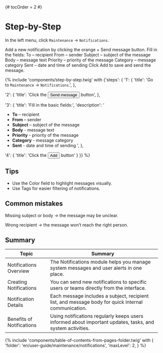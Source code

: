 {# tocOrder = 2 #}

# Step-by-Step

In the left menu, click `Maintenance` → `Notifications`.

Add a new notification by clicking the orange + Send message button.
Fill in the fields:
To – recipient
From – sender
Subject – subject of the message
Body – message text
Priority – priority of the message
Category – message category
Sent – date and time of sending
Click Add to save and send the message.

{% include 'components/step-by-step.twig' with {'steps': {
  '1': {
    'title': 'Go to `Maintenance` → `Notifications`.',
  },

  '2': {
    'title': 'Click the <button class="btn btn-add"><span class="icon"><i class="fas fa-plus"></i></span><span class="text">Send message</span></button> button',
  },

  '3': {
    'title': 'Fill in the basic fields:',
    'description': '
  *  **To** – recipient
  *  **From** – sender
  *  **Subject** – subject of the message
  *  **Body** - message text
  *  **Priority** - priority of the message
  * **Category** - message category
  * **Sent** - date and time of sending
    ',
  },

  '4': {
    'title': 'Click the <button class="btn btn-add"><span class="icon"><i class="fas fa-plus"></i></span><span class="text">Add</span></button> button'
  }
}} %}


## Tips
*  Use the Color field to highlight messages visually.
*  Use Tags for easier filtering of notifications.


## Common mistakes
Missing subject or body → the message may be unclear.

Wrong recipient → the message won’t reach the right person.

## Summary
| Topic                     | Summary                                                                                                   |
|---------------------------|-----------------------------------------------------------------------------------------------------------|
| Notifications Overview    | The Notifications module helps you manage system messages and user alerts in one place.                   |
| Creating Notifications    | You can send new notifications to specific users or teams directly from the interface.                    |
| Notification Details      | Each message includes a subject, recipient list, and message body for quick internal communication.       |
| Benefits of Notifications | Using notifications regularly keeps users informed about important updates, tasks, and system activities. |


{% include 'components/table-of-contents-from-pages-folder.twig' with {
  'folder': 'en/user-guide/maintenance/notifications',
  'maxLevel': 2,
} %}
